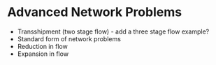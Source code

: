 # Advanced Network Problems
* Transshipment (two stage flow) - add a three stage flow example?
* Standard form of network problems
* Reduction in flow
* Expansion in flow
